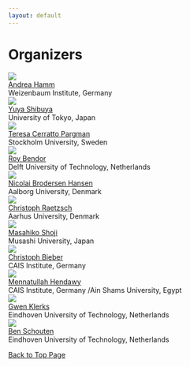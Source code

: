 ```yaml
---
layout: default
---
```


# Organizers

<div class="profile-wrapper">
<img src="files/profile_photos/andreahamm.jpg" class="profile-photo">
<div class="profile-text"><a href="https://www.weizenbaum-institut.de/portrait/p/andrea-hamm/#page=1&sort=date">Andrea Hamm</a><br>Weizenbaum Institute, Germany</div></div>
<div class="profile-wrapper">
<img src="files/profile_photos/yuyashibuya.jpeg" class="profile-photo">
<div class="profile-text"><a href="https://www.yuyashibuya.com/">Yuya Shibuya</a><br>University of Tokyo, Japan</div></div>
<div class="profile-wrapper">
<img src="files/profile_photos/avatar1.jpeg" class="profile-photo">
<div class="profile-text"><a href="">Teresa Cerratto Pargman</a><br>Stockholm University, Sweden</div></div>
<div class="profile-wrapper">
<img src="files/profile_photos/avatar2.jpeg" class="profile-photo">
<div class="profile-text"><a href="">Roy Bendor</a><br>Delft University of Technology, Netherlands</div></div>
<div class="profile-wrapper">
<img src="files/profile_photos/avatar3.jpeg" class="profile-photo">
<div class="profile-text"><a href="">Nicolai Brodersen Hansen</a><br>Aalborg University, Denmark</div></div>
<div class="profile-wrapper">
<img src="files/profile_photos/ChristophRaetzsch.jpg" class="profile-photo">
<div class="profile-text"><a href="https://pure.au.dk/portal/en/persons/christoph-raetzsch(91eb24de-3d92-4846-9216-1c7aee8c2ff2).html">Christoph Raetzsch</a><br>Aarhus University, Denmark</div></div>
<div class="profile-wrapper">
<img src="files/profile_photos/avatar5.jpeg" class="profile-photo">
<div class="profile-text"><a href="">Masahiko Shoji</a><br>Musashi University, Japan</div></div>
<div class="profile-wrapper">
<img src="files/profile_photos/ChristophBieber.jpg" class="profile-photo">
<div class="profile-text"><a href="https://www.cais-research.de/team/christoph-bieber/">Christoph Bieber</a><br>CAIS Institute, Germany</div></div>
<div class="profile-wrapper">
<img src="files/profile_photos/avatar7.jpeg" class="profile-photo">
<div class="profile-text"><a href="">Mennatullah Hendawy</a><br>CAIS Institute, Germany /Ain Shams University, Egypt</div></div>
<div class="profile-wrapper">
<img src="files/profile_photos/avatar8.jpeg" class="profile-photo">
<div class="profile-text"><a href="">Gwen Klerks</a><br>Eindhoven University of Technology, Netherlands</div></div>
<div class="profile-wrapper">
<img src="files/profile_photos/avatar1.jpeg" class="profile-photo">
<div class="profile-text"><a href="">Ben Schouten</a><br>Eindhoven University of Technology, Netherlands</div></div>

<a href = "./" class="btn-to-top">Back to Top Page</a>